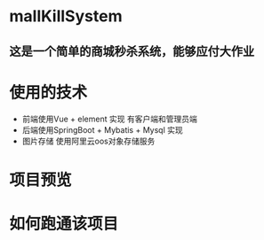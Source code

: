 # mallKillSystem
这是一个简单的商城秒杀系统，能够应付大作业
---
# 使用的技术
- 前端使用Vue + element 实现 有客户端和管理员端
- 后端使用SpringBoot + Mybatis + Mysql 实现
- 图片存储 使用阿里云oos对象存储服务
# 项目预览

# 如何跑通该项目
